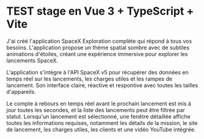 # TEST stage en Vue 3 + TypeScript + Vite

J'ai créé l'application SpaceX Exploration complète qui répond à tous vos besoins. L'application propose un thème spatial sombre avec de subtiles animations d'étoiles, créant une expérience immersive pour explorer les lancements SpaceX.

L'application s'intègre à l'API SpaceX v5 pour récupérer des données en temps réel sur les lancements, les charges utiles et les rampes de lancement. Son interface claire, réactive et respontive avec toutes les tailles d'appareils.

Le compte à rebours en temps réel avant le prochain lancement est mis à jour toutes les secondes, et la liste des lancements peut être filtrée par statut. Lorsqu'un lancement est sélectionné, une fenêtre détaillée affiche toutes les informations requises, notamment les détails de la mission, le site de lancement, les charges utiles, les clients et une vidéo YouTube intégrée.
